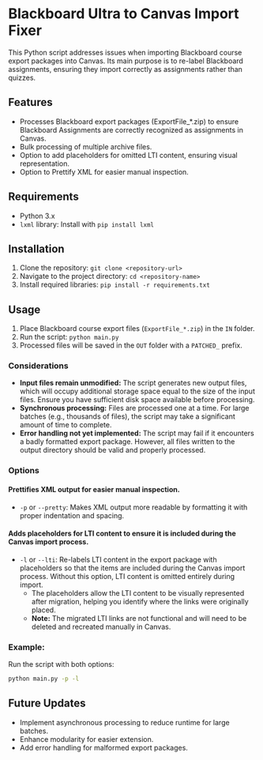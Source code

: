 # Blackboard Ultra to Canvas Import Fixer
This Python script addresses issues when importing Blackboard course export packages into Canvas. Its main purpose is to re-label Blackboard assignments, ensuring they import correctly as assignments rather than quizzes.

## Features
- Processes Blackboard export packages (ExportFile_*.zip) to ensure Blackboard Assignments are correctly recognized as assignments in Canvas.
- Bulk processing of multiple archive files.
- Option to add placeholders for omitted LTI content, ensuring visual representation.
- Option to Prettify XML for easier manual inspection.

## Requirements
- Python 3.x
- `lxml` library: Install with `pip install lxml`

## Installation
1. Clone the repository: `git clone <repository-url>`
2. Navigate to the project directory: `cd <repository-name>`
3. Install required libraries: `pip install -r requirements.txt`

## Usage
1. Place Blackboard course export files (`ExportFile_*.zip`) in the `IN` folder.
2. Run the script: `python main.py`
3. Processed files will be saved in the `OUT` folder with a `PATCHED_` prefix.

### Considerations
- **Input files remain unmodified:** The script generates new output files, which will occupy additional storage space equal to the size of the input files. Ensure you have sufficient disk space available before processing.  
- **Synchronous processing:** Files are processed one at a time. For large batches (e.g., thousands of files), the script may take a significant amount of time to complete.
- **Error handling not yet implemented:** The script may fail if it encounters a badly formatted export package. However, all files written to the output directory should be valid and properly processed.

### Options

#### Prettifies XML output for easier manual inspection.
- `-p` or `--pretty`: Makes XML output more readable by formatting it with proper indentation and spacing.

#### Adds placeholders for LTI content to ensure it is included during the Canvas import process.
- `-l` or `--lti`: Re-labels LTI content in the export package with placeholders so that the items are included during the Canvas import process. Without this option, LTI content is omitted entirely during import.
  - The placeholders allow the LTI content to be visually represented after migration, helping you identify where the links were originally placed.
  - **Note:** The migrated LTI links are not functional and will need to be deleted and recreated manually in Canvas.


### Example:
Run the script with both options:
```bash
python main.py -p -l
```

## Future Updates
- Implement asynchronous processing to reduce runtime for large batches.
- Enhance modularity for easier extension.
- Add error handling for malformed export packages.



